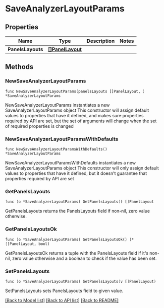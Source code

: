 # SaveAnalyzerLayoutParams

## Properties

Name | Type | Description | Notes
------------ | ------------- | ------------- | -------------
**PanelsLayouts** | [**[]PanelLayout**](PanelLayout.md) |  | 

## Methods

### NewSaveAnalyzerLayoutParams

`func NewSaveAnalyzerLayoutParams(panelsLayouts []PanelLayout, ) *SaveAnalyzerLayoutParams`

NewSaveAnalyzerLayoutParams instantiates a new SaveAnalyzerLayoutParams object
This constructor will assign default values to properties that have it defined,
and makes sure properties required by API are set, but the set of arguments
will change when the set of required properties is changed

### NewSaveAnalyzerLayoutParamsWithDefaults

`func NewSaveAnalyzerLayoutParamsWithDefaults() *SaveAnalyzerLayoutParams`

NewSaveAnalyzerLayoutParamsWithDefaults instantiates a new SaveAnalyzerLayoutParams object
This constructor will only assign default values to properties that have it defined,
but it doesn't guarantee that properties required by API are set

### GetPanelsLayouts

`func (o *SaveAnalyzerLayoutParams) GetPanelsLayouts() []PanelLayout`

GetPanelsLayouts returns the PanelsLayouts field if non-nil, zero value otherwise.

### GetPanelsLayoutsOk

`func (o *SaveAnalyzerLayoutParams) GetPanelsLayoutsOk() (*[]PanelLayout, bool)`

GetPanelsLayoutsOk returns a tuple with the PanelsLayouts field if it's non-nil, zero value otherwise
and a boolean to check if the value has been set.

### SetPanelsLayouts

`func (o *SaveAnalyzerLayoutParams) SetPanelsLayouts(v []PanelLayout)`

SetPanelsLayouts sets PanelsLayouts field to given value.



[[Back to Model list]](../README.md#documentation-for-models) [[Back to API list]](../README.md#documentation-for-api-endpoints) [[Back to README]](../README.md)


